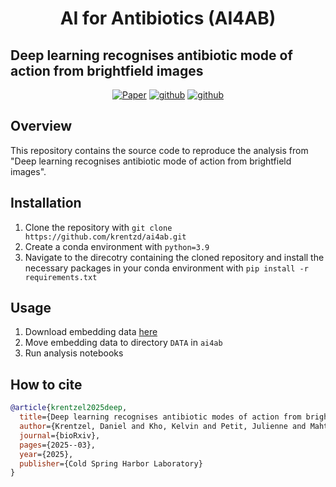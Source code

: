 
<h1 align="center">
AI for Antibiotics (AI4AB)

</h1>

## Deep learning recognises antibiotic mode of action from brightfield images
<p align="center">
    <a href="https://www.biorxiv.org/content/10.1101/2025.03.30.645928v3"><img alt="Paper" src="https://img.shields.io/badge/paper-bioRxiv-%23b62b39"></a>
    <a href="https://github.com/krentzd/ai4ab"><img alt="github" src="https://img.shields.io/github/stars/krentzd/ai4ab?style=social"></a>
    <a href="https://github.com/krentzd/ai4ab"><img alt="github" src="https://img.shields.io/github/forks/krentzd/ai4ab?style=social"></a>
</p>
</p>

## Overview 
This repository contains the source code to reproduce the analysis from "Deep learning recognises antibiotic mode of action from brightfield images".

## Installation
1) Clone the repository with `git clone https://github.com/krentzd/ai4ab.git`
2) Create a conda environment with `python=3.9`
3) Navigate to the direcotry containing the cloned repository and install the necessary packages in your conda environment with `pip install -r requirements.txt`
   
## Usage 
1) Download embedding data [here](https://drive.proton.me/urls/3MRM7J3MW4#dZKoPQBYuxpw)
2) Move embedding data to directory `DATA` in `ai4ab`
3) Run analysis notebooks

## How to cite
```bibtex
@article{krentzel2025deep,
  title={Deep learning recognises antibiotic modes of action from brightfield images},
  author={Krentzel, Daniel and Kho, Kelvin and Petit, Julienne and Mahtal, Nassim and Chiaravalli, Jeanne and Shorte, Spencer L and Wehenkel, Anne Marie and Boneca, Ivo G and Zimmer, Christophe},
  journal={bioRxiv},
  pages={2025--03},
  year={2025},
  publisher={Cold Spring Harbor Laboratory}
}
```
